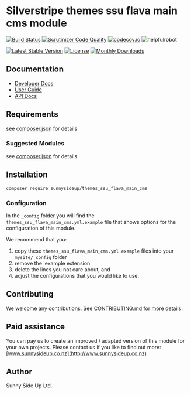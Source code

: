 # Silverstripe themes ssu flava main cms module
[![Build Status](https://travis-ci.org/sunnysideup/silverstripe-themes_ssu_flava_main_cms.svg?branch=master)](https://travis-ci.org/sunnysideup/silverstripe-themes_ssu_flava_main_cms)
[![Scrutinizer Code Quality](https://scrutinizer-ci.com/g/sunnysideup/silverstripe-themes_ssu_flava_main_cms/badges/quality-score.png?b=master)](https://scrutinizer-ci.com/g/sunnysideup/silverstripe-themes_ssu_flava_main_cms/?branch=master)
[![codecov.io](https://codecov.io/github/sunnysideup/silverstripe-themes_ssu_flava_main_cms/coverage.svg?branch=master)](https://codecov.io/github/sunnysideup/silverstripe-themes_ssu_flava_main_cms?branch=master)
![helpfulrobot](https://helpfulrobot.io/sunnysideup/themes_ssu_flava_main_cms/badge)

[![Latest Stable Version](https://poser.pugx.org/sunnysideup/themes_ssu_flava_main_cms/version)](https://packagist.org/packages/sunnysideup/themes_ssu_flava_main_cms)
[![License](https://poser.pugx.org/sunnysideup/themes_ssu_flava_main_cms/license)](https://packagist.org/packages/sunnysideup/themes_ssu_flava_main_cms)
[![Monthly Downloads](https://poser.pugx.org/sunnysideup/themes_ssu_flava_main_cms/d/monthly)](https://packagist.org/packages/sunnysideup/themes_ssu_flava_main_cms)


## Documentation



 * [Developer Docs](docs/en/INDEX.md)
 * [User Guide](docs/en/userguide.md)
 * [API Docs](http://docs.ssmods.com/sunnysideup/themes_ssu_flava_main_cms)

## Requirements



see [composer.json](composer.json) for details

### Suggested Modules



see [composer.json](composer.json) for details


## Installation


```
composer require sunnysideup/themes_ssu_flava_main_cms
```

### Configuration



In the `_config` folder you will find the `themes_ssu_flava_main_cms.yml.example`
file that shows options for the configuration of this module.

We recommend that you:

  1. copy these `themes_ssu_flava_main_cms.yml.example` files into your
`mysite/_config` folder
  2. remove the .example extension
  3. delete the lines you not care about, and
  4. adjust the configurations that you would like to use.


## Contributing



We welcome any contributions. See [CONTRIBUTING.md](CONTRIBUTING.md) for more details.

## Paid assistance



You can pay us to create an improved / adapted version of this module for your own projects.  Please contact us if you like to find out more: [www.sunnysideup.co.nz](http://www.sunnysideup.co.nz)

## Author



Sunny Side Up Ltd.
